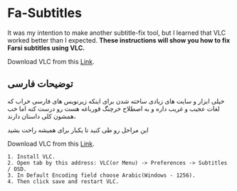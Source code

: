 # Fa-Subtitles
It was my intention to make another subtitle-fix tool, but I learned that VLC worked better than I expected. 
**These instructions will show you how to fix Farsi subtitles using VLC.**

Download VLC from this [Link](https://www.videolan.org/).
## توضیحات فارسی
خیلی ابزار و سایت های زیادی ساخته شدن برای اینکه زیرنویس های فارسی خراب که لغات عجیب و غریب داره
و به اصطلاح خرچنگ قورباغه هست رو درست کنه اما خب همشون کلی داستان دارند، 

این مراحل رو طی کنید تا یکبار برای همیشه راحت بشید

Download VLC from this [Link](https://www.videolan.org/).
~~~
1. Install VLC.
2. Open tab by this address: VLC(or Menu) -> Preferences -> Subtitles / OSD.
3. In Default Encoding field choose Arabic(Windows - 1256).
4. Then click save and restart VLC.
~~~
